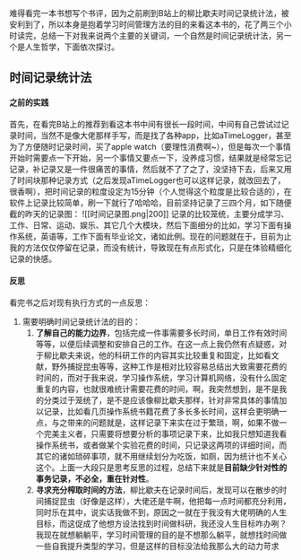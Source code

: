 难得看完一本书想写个书评，因为之前刷到B站上的柳比歇夫时间记录统计法，被安利到了，所以本身是抱着学习时间管理方法的目的来看这本书的，花了两三个小时读完，总结一下对我来说两个主要的关键词，一个自然是时间记录统计法，另一个是人生哲学，下面依次探讨。
## 时间记录统计法
#### 之前的实践
首先，在看完B站上的推荐到看这本书中间有很长一段时间，中间有自己尝试过记录时间，当然不是像大佬那样手写，而是找了各种app，比如aTimeLogger，甚至为了方便随时记录时间，买了apple watch（要理性消费啊~），但是每次一个事情开始时需要点一下开始，另一个事情又要点一下，没养成习惯，结果就是经常忘记记录，补记录又是一件很痛苦的事情，然后就不了了之了，没坚持下去，后来又用了时间块那种记录方式（之后发现aTimeLogger也可以这样记录，就改回去了，很香啊），把时间记录的粒度设定为15分钟（个人觉得这个粒度是比较合适的），在软件上记录比较简单，刷一下就行了哈哈哈，目前坚持记录了三四个月，如下随便截的昨天的记录图：
![[时间记录图.png|200]]
记录的比较笼统，主要分成学习、工作、日常、运动、娱乐、其它几个大模块，然后下面细分的比如，学习下面有操作系统，英语等，工作下面有毕业论文，诸如此例。现在的问题就在于，目前为止我的方法仅仅停留在记录，而没有统计，导致现在有点形式化，只是在体验精细化记录的快感。
#### 反思
看完书之后对现有执行方式的一点反思：
1. 需要明确时间记录统计法的目的：
	1. **了解自己的能力边界**，包括完成一件事需要多长时间，单日工作有效时间等等，以便后续调整和安排自己的工作。在这一点上我仍然有点疑惑，对于柳比歇夫来说，他的科研工作的内容其实比较重复和固定，比如看文献，野外捕捉昆虫等等，这种工作是相对比较容易总结出大致需要花费的时间的，而对于我来说，学习操作系统，学习计算机网络，没有什么固定重复的内容，也就很难统计需要花费的时间，啊，我突然想到，是不是我的分类过于笼统了，是不是应该像柳比歇夫那样，针对非常具体的事情加以记录，比如看几页操作系统书籍花费了多长多长时间，这样会更明确一点，与之带来的问题就是，这样记录下来实在过于繁琐，啊，如果不做一个完美主义者，只需要将想要分析的事项记录下来，比如我只想知道我看操作系统书，或者做某个实验花费的时间，只记录这两项的详细时间，而其它的诸如琐碎事项，就不用继续划分为吃饭，如厕，因为统计也不关心这个。上面一大段只是思考反思的过程，总结下来就是**目前缺少针对性的事务记录，不必全，重在针对性**。
	2. **寻求充分榨取时间的方法**，柳比歇夫在记录时间后，发现可以在散步的时间捕捉昆虫（好像是这样），大佬还是牛啊，他把每一点时间都充分利用，同时乐在其中，说实话我做不到，原因之一就在于我没有大佬明确的人生目标，而这促成了他想方设法找到时间做科研，我还没人生目标咋办咧？我现在就想躺躺平，学习时间管理的目的是不想那么躺平，就想找时间做一些自我提升类型的学习，但是这样的目标没法给我那么大的动力苛求